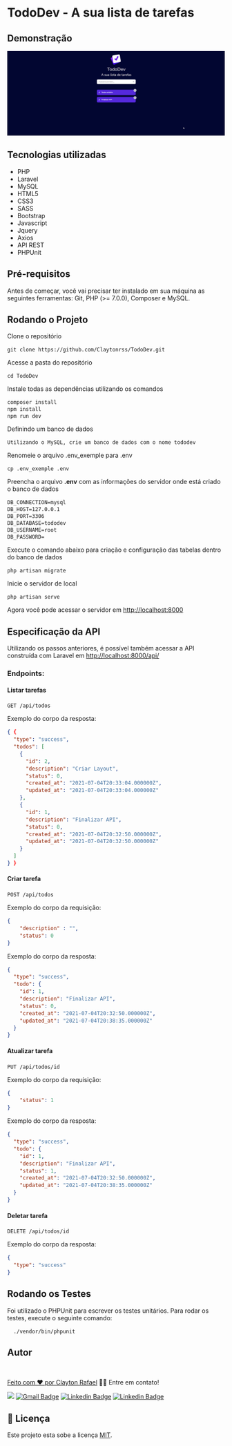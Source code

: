 # TodoDev - A sua lista de tarefas

## Demonstração

![](tododev.gif)

## Tecnologias utilizadas

-   PHP
-   Laravel
-   MySQL
-   HTML5
-   CSS3
-   SASS
-   Bootstrap
-   Javascript
-   Jquery
-   Axios
-   API REST
-   PHPUnit

## Pré-requisitos

Antes de começar, você vai precisar ter instalado em sua máquina as seguintes ferramentas: Git, PHP (>= 7.0.0), Composer e MySQL.

## Rodando o Projeto

Clone o repositório

    git clone https://github.com/Claytonrss/TodoDev.git

Acesse a pasta do repositório

    cd TodoDev

Instale todas as dependências utilizando os comandos

    composer install
    npm install
    npm run dev

Definindo um banco de dados

    Utilizando o MySQL, crie um banco de dados com o nome tododev

Renomeie o arquivo .env_exemple para .env

    cp .env_exemple .env

Preencha o arquivo **.env** com as informações do servidor onde está criado o banco de dados

    DB_CONNECTION=mysql
    DB_HOST=127.0.0.1
    DB_PORT=3306
    DB_DATABASE=tododev
    DB_USERNAME=root
    DB_PASSWORD=

Execute o comando abaixo para criação e configuração das tabelas dentro do banco de dados

    php artisan migrate

Inicie o servidor de local

    php artisan serve

Agora você pode acessar o servidor em [http://localhost:8000](http://localhost:8000/)

## Especificação da API

Utilizando os passos anteriores, é possível também acessar a API construída com Laravel em [http://localhost:8000/api/](http://localhost:8000/api/)

### Endpoints:

#### Listar tarefas

`GET /api/todos`

Exemplo do corpo da resposta:

```JSON
{ {
  "type": "success",
  "todos": [
    {
      "id": 2,
      "description": "Criar Layout",
      "status": 0,
      "created_at": "2021-07-04T20:33:04.000000Z",
      "updated_at": "2021-07-04T20:33:04.000000Z"
    },
    {
      "id": 1,
      "description": "Finalizar API",
      "status": 0,
      "created_at": "2021-07-04T20:32:50.000000Z",
      "updated_at": "2021-07-04T20:32:50.000000Z"
    }
  ]
} }
```

#### Criar tarefa

`POST /api/todos`

Exemplo do corpo da requisição:

```JSON
{
	"description" : "",
	"status": 0
}
```

Exemplo do corpo da resposta:

```JSON
{
  "type": "success",
  "todo": {
    "id": 1,
    "description": "Finalizar API",
    "status": 0,
    "created_at": "2021-07-04T20:32:50.000000Z",
    "updated_at": "2021-07-04T20:38:35.000000Z"
  }
}
```

#### Atualizar tarefa

`PUT /api/todos/id`

Exemplo do corpo da requisição:

```JSON
{
	"status": 1
}
```

Exemplo do corpo da resposta:

```JSON
{
  "type": "success",
  "todo": {
    "id": 1,
    "description": "Finalizar API",
    "status": 1,
    "created_at": "2021-07-04T20:32:50.000000Z",
    "updated_at": "2021-07-04T20:38:35.000000Z"
  }
}
```

#### Deletar tarefa

`DELETE /api/todos/id`

Exemplo do corpo da resposta:

```JSON
{
  "type": "success"
}
```

## Rodando os Testes

Foi utilizado o PHPUnit para escrever os testes unitários. Para rodar os testes, execute o seguinte comando:

```
  ./vendor/bin/phpunit
```

## Autor

<a href="https://claytonrss.github.io/">
 <img style="border-radius: 50%;" src="https://avatars.githubusercontent.com/u/33030911?v=4" width="100px;" alt=""/>
 <br />
 
Feito com ❤️ por <a href="https://claytonrss.github.io/" title="Clayton Rafael">Clayton Rafael</a> 👋🏽 Entre em contato!

[![](https://img.shields.io/badge/WhatsApp-25D366?style=for-the-badge&logo=whatsapp&logoColor=white&link=https://wa.me/5511965280345)](https://wa.me/5511965280345) [![Gmail Badge](https://img.shields.io/badge/Gmail-D14836?style=for-the-badge&logo=gmail&logoColor=white&link=mailtoclayton.rssouza@gmail.com)](mailto:clayton.rssouza@gmail.com) [![Linkedin Badge](https://img.shields.io/badge/LinkedIn-0077B5?style=for-the-badge&logo=linkedin&logoColor=white&link=https://www.linkedin.com/in/clayton-rafael-62b908146/)](https://www.linkedin.com/in/clayton-rafael-62b908146/) [![Linkedin Badge](https://img.shields.io/badge/Instagram-E4405F?style=for-the-badge&logo=instagram&logoColor=white&link=https://www.instagram.com/clayton.rssouza/)](https://www.instagram.com/clayton.rssouza/)

## 📝 Licença

Este projeto esta sobe a licença [MIT](./LICENSE).
